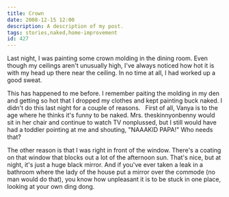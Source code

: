 ```yaml
---
title: Crown
date: 2008-12-15 12:00
description: A description of my post.
tags: stories,naked,home-improvement
id: 427
---
```

Last night, I was painting some crown molding in the dining room.  Even though my ceilings aren't unusually high, I've always noticed how hot it is with my head up there near the ceiling.  In no time at all, I had worked up a good sweat.

This has happened to me before.  I remember paiting the molding in my den and getting so hot that I dropped my clothes and kept painting buck naked.  I didn't do this last night for a couple of reasons.
<span class="spanEndPreview">&nbsp;</span>
First of all, Vanya is to the age where he thinks it's funny to be naked.  Mrs. theskinnyonbenny would sit in her chair and continue to watch TV nonplussed, but I still would have had a toddler pointing at me and shouting, "NAAAKID PAPA!"  Who needs that?

The other reason is that I was right in front of the window.  There's a coating on that window that blocks out a lot of the afternoon sun.  That's nice, but at night, it's just a huge black mirror.  And if you've ever taken a leak in a bathroom where the lady of the house put a mirror over the commode (no man would do that), you know how unpleasant it is to be stuck in one place, looking at your own ding dong.